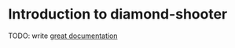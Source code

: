 # Introduction to diamond-shooter

TODO: write [great documentation](http://jacobian.org/writing/what-to-write/)
